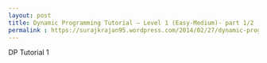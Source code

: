 ```yaml
---
layout: post
title: Dynamic Programming Tutorial – Level 1 (Easy-Medium)- part 1/2
permalink : https://surajkrajan95.wordpress.com/2014/02/27/dynamic-programming-tutorial-level-1-easy-medium-part-12/
---
```


DP Tutorial 1
